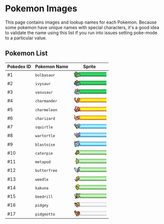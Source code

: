 <!-- This file is generated by ./scripts/create_pokemon_md.sh. DO NOT EDIT IT DIRECTLY -->

# Pokemon Images

This page contains images and lookup names for each Pokemon. Because some pokemon
have unique names with special characters, it's a good idea to validate the name
using this list if you run into issues setting poke-mode to a particular value.

## Pokemon List

| Pokedex ID | Pokemon Name | Sprite |
| ---------- | ------------ | ------ |
| #1 | `bulbasaur` | ![bulbasaur](/img/pokemon/bulbasaur.png)![-](/img/elements/grass.png)![-](/img/elements/grass.png)![-](/img/elements/grass.png)![-](/img/elements/grass.png)![-](/img/elements/grass.png)![-](/img/elements/grass.png)![-](/img/elements/grass.png)![-](/img/elements/grass.png)![-](/img/elements/grass.png)![-](/img/elements/grass.png) |
| #2 | `ivysaur` | ![ivysaur](/img/pokemon/ivysaur.png)![-](/img/elements/grass.png)![-](/img/elements/grass.png)![-](/img/elements/grass.png)![-](/img/elements/grass.png)![-](/img/elements/grass.png)![-](/img/elements/grass.png)![-](/img/elements/grass.png)![-](/img/elements/grass.png)![-](/img/elements/grass.png)![-](/img/elements/grass.png) |
| #3 | `venusaur` | ![venusaur](/img/pokemon/venusaur.png)![-](/img/elements/grass.png)![-](/img/elements/grass.png)![-](/img/elements/grass.png)![-](/img/elements/grass.png)![-](/img/elements/grass.png)![-](/img/elements/grass.png)![-](/img/elements/grass.png)![-](/img/elements/grass.png)![-](/img/elements/grass.png)![-](/img/elements/grass.png) |
| #4 | `charmander` | ![charmander](/img/pokemon/charmander.png)![-](/img/elements/fire.png)![-](/img/elements/fire.png)![-](/img/elements/fire.png)![-](/img/elements/fire.png)![-](/img/elements/fire.png)![-](/img/elements/fire.png)![-](/img/elements/fire.png)![-](/img/elements/fire.png)![-](/img/elements/fire.png)![-](/img/elements/fire.png) |
| #5 | `charmeleon` | ![charmeleon](/img/pokemon/charmeleon.png)![-](/img/elements/fire.png)![-](/img/elements/fire.png)![-](/img/elements/fire.png)![-](/img/elements/fire.png)![-](/img/elements/fire.png)![-](/img/elements/fire.png)![-](/img/elements/fire.png)![-](/img/elements/fire.png)![-](/img/elements/fire.png)![-](/img/elements/fire.png) |
| #6 | `charizard` | ![charizard](/img/pokemon/charizard.png)![-](/img/elements/fire.png)![-](/img/elements/fire.png)![-](/img/elements/fire.png)![-](/img/elements/fire.png)![-](/img/elements/fire.png)![-](/img/elements/fire.png)![-](/img/elements/fire.png)![-](/img/elements/fire.png)![-](/img/elements/fire.png)![-](/img/elements/fire.png) |
| #7 | `squirtle` | ![squirtle](/img/pokemon/squirtle.png)![-](/img/elements/water.png)![-](/img/elements/water.png)![-](/img/elements/water.png)![-](/img/elements/water.png)![-](/img/elements/water.png)![-](/img/elements/water.png)![-](/img/elements/water.png)![-](/img/elements/water.png)![-](/img/elements/water.png)![-](/img/elements/water.png) |
| #8 | `wartortle` | ![wartortle](/img/pokemon/wartortle.png)![-](/img/elements/water.png)![-](/img/elements/water.png)![-](/img/elements/water.png)![-](/img/elements/water.png)![-](/img/elements/water.png)![-](/img/elements/water.png)![-](/img/elements/water.png)![-](/img/elements/water.png)![-](/img/elements/water.png)![-](/img/elements/water.png) |
| #9 | `blastoise` | ![blastoise](/img/pokemon/blastoise.png)![-](/img/elements/water.png)![-](/img/elements/water.png)![-](/img/elements/water.png)![-](/img/elements/water.png)![-](/img/elements/water.png)![-](/img/elements/water.png)![-](/img/elements/water.png)![-](/img/elements/water.png)![-](/img/elements/water.png)![-](/img/elements/water.png) |
| #10 | `caterpie` | ![caterpie](/img/pokemon/caterpie.png)![-](/img/elements/bug.png)![-](/img/elements/bug.png)![-](/img/elements/bug.png)![-](/img/elements/bug.png)![-](/img/elements/bug.png)![-](/img/elements/bug.png)![-](/img/elements/bug.png)![-](/img/elements/bug.png)![-](/img/elements/bug.png)![-](/img/elements/bug.png) |
| #11 | `metapod` | ![metapod](/img/pokemon/metapod.png)![-](/img/elements/bug.png)![-](/img/elements/bug.png)![-](/img/elements/bug.png)![-](/img/elements/bug.png)![-](/img/elements/bug.png)![-](/img/elements/bug.png)![-](/img/elements/bug.png)![-](/img/elements/bug.png)![-](/img/elements/bug.png)![-](/img/elements/bug.png) |
| #12 | `butterfree` | ![butterfree](/img/pokemon/butterfree.png)![-](/img/elements/bug.png)![-](/img/elements/bug.png)![-](/img/elements/bug.png)![-](/img/elements/bug.png)![-](/img/elements/bug.png)![-](/img/elements/bug.png)![-](/img/elements/bug.png)![-](/img/elements/bug.png)![-](/img/elements/bug.png)![-](/img/elements/bug.png) |
| #13 | `weedle` | ![weedle](/img/pokemon/weedle.png)![-](/img/elements/bug.png)![-](/img/elements/bug.png)![-](/img/elements/bug.png)![-](/img/elements/bug.png)![-](/img/elements/bug.png)![-](/img/elements/bug.png)![-](/img/elements/bug.png)![-](/img/elements/bug.png)![-](/img/elements/bug.png)![-](/img/elements/bug.png) |
| #14 | `kakuna` | ![kakuna](/img/pokemon/kakuna.png)![-](/img/elements/bug.png)![-](/img/elements/bug.png)![-](/img/elements/bug.png)![-](/img/elements/bug.png)![-](/img/elements/bug.png)![-](/img/elements/bug.png)![-](/img/elements/bug.png)![-](/img/elements/bug.png)![-](/img/elements/bug.png)![-](/img/elements/bug.png) |
| #15 | `beedrill` | ![beedrill](/img/pokemon/beedrill.png)![-](/img/elements/bug.png)![-](/img/elements/bug.png)![-](/img/elements/bug.png)![-](/img/elements/bug.png)![-](/img/elements/bug.png)![-](/img/elements/bug.png)![-](/img/elements/bug.png)![-](/img/elements/bug.png)![-](/img/elements/bug.png)![-](/img/elements/bug.png) |
| #16 | `pidgey` | ![pidgey](/img/pokemon/pidgey.png)![-](/img/elements/normal.png)![-](/img/elements/normal.png)![-](/img/elements/normal.png)![-](/img/elements/normal.png)![-](/img/elements/normal.png)![-](/img/elements/normal.png)![-](/img/elements/normal.png)![-](/img/elements/normal.png)![-](/img/elements/normal.png)![-](/img/elements/normal.png) |
| #17 | `pidgeotto` | ![pidgeotto](/img/pokemon/pidgeotto.png)![-](/img/elements/normal.png)![-](/img/elements/normal.png)![-](/img/elements/normal.png)![-](/img/elements/normal.png)![-](/img/elements/normal.png)![-](/img/elements/normal.png)![-](/img/elements/normal.png)![-](/img/elements/normal.png)![-](/img/elements/normal.png)![-](/img/elements/normal.png) |
